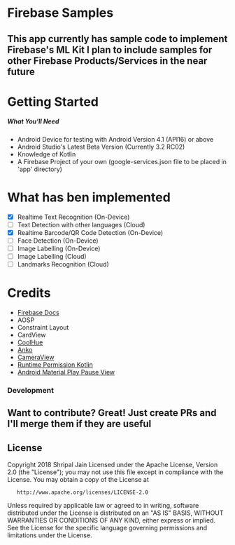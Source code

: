 # Firebase Samples

This app currently has sample code to implement Firebase's ML Kit
I plan to include samples for other Firebase Products/Services in the near future
----
# Getting Started
##### What You'll Need
- Android Device for testing with Android Version 4.1 (API16) or above
- Android Studio's Latest Beta Version (Currently 3.2 RC02)
- Knowledge of Kotlin
- A Firebase Project of your own (google-services.json file to be placed in 'app' directory)

# What has ben implemented
- [x]  Realtime Text Recognition (On-Device)
- [ ]  Text Detection with other languages (Cloud)
- [x]  Realtime Barcode/QR Code Detection (On-Device)
- [ ]  Face Detection (On-Device)
- [ ]  Image Labelling (On-Device)
- [ ]  Image Labelling (Cloud)
- [ ] Landmarks Recognition (Cloud)

# Credits
- [Firebase Docs](https://firebase.google.com/docs/ml-kit)
- AOSP
- Constraint Layout
- CardView
- [CoolHue](https://webkul.github.io/coolhue/)
- [Anko](https://github.com/Kotlin/anko)
- [CameraView](https://github.com/natario1/CameraView)
- [Runtime Permission Kotlin](https://github.com/florent37/RuntimePermission)
- [Android Material Play Pause View](https://github.com/OHoussein/android-material-play-pause-view)

### Development

Want to contribute? Great!
Just create PRs and I'll merge them if they are useful
----
## License
   Copyright 2018 Shripal Jain
   Licensed under the Apache License, Version 2.0 (the "License");
   you may not use this file except in compliance with the License.
   You may obtain a copy of the License at

       http://www.apache.org/licenses/LICENSE-2.0

   Unless required by applicable law or agreed to in writing, software
   distributed under the License is distributed on an "AS IS" BASIS,
   WITHOUT WARRANTIES OR CONDITIONS OF ANY KIND, either express or implied.
   See the License for the specific language governing permissions and
   limitations under the License.
